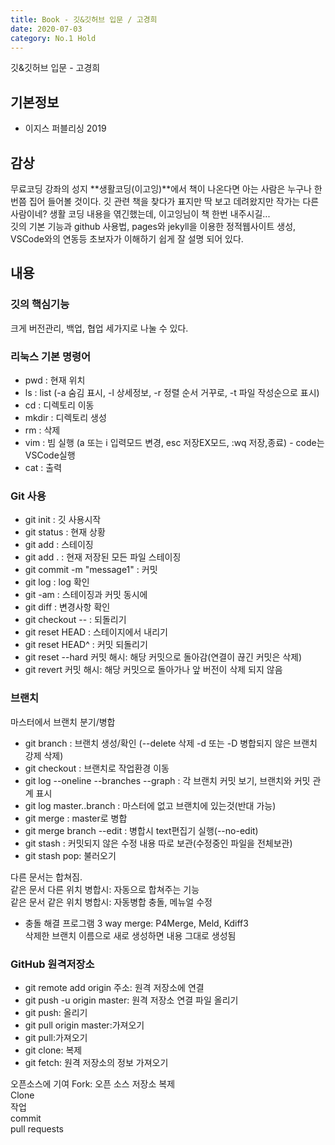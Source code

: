 ```yaml
---
title: Book - 깃&깃허브 입문 / 고경희
date: 2020-07-03
category: No.1 Hold
---
```


깃&깃허브 입문 - 고경희

## 기본정보

*   이지스 퍼블리싱 2019


## 감상
무료코딩 강좌의 성지 **생활코딩(이고잉)**에서 책이 나온다면 아는 사람은 누구나 한번쯤 집어 들어볼 것이다. 깃 관련 책을 찾다가 표지만 딱 보고 데려왔지만 작가는 다른사람이네? 생활 코딩 내용을 엮긴했는데, 이고잉님이 책 한번 내주시길...   
깃의 기본 기능과 github 사용법, pages와 jekyll을 이용한 정적웹사이트 생성, VSCode와의 연동등 초보자가 이해하기 쉽게 잘 설명 되어 있다.

## 내용
### 깃의 핵심기능
크게 버전관리, 백업, 협업 세가지로 나눌 수 있다.

### 리눅스 기본 명령어
- pwd : 현재 위치
- ls : list (-a 숨김 표시, -l 상세정보, -r 정렬 순서 거꾸로, -t 파일 작성순으로 표시)
- cd : 디렉토리 이동
- mkdir : 디렉토리 생성
- rm : 삭제
- vim : 빔 실행 (a 또는 i 입력모드 변경, esc 저장EX모드, :wq 저장,종료) - code는 VSCode실행
- cat : 출력


### Git 사용
- git init : 깃 사용시작
- git status : 현재 상황
- git add : 스테이징
- git add . : 현재 저장된 모든 파일 스테이징
- git commit -m "message1" : 커밋
- git log : log 확인
- git -am : 스테이징과 커밋 동시에
- git diff : 변경사항 확인
- git checkout --  : 되돌리기
- git reset HEAD : 스테이지에서 내리기
- git reset HEAD^ : 커밋 되돌리기
- git reset --hard 커밋 해시: 해당 커밋으로 돌아감(연결이 끊긴 커밋은 삭제)
- git revert 커밋 해시: 해당 커밋으로 돌아가나 앞 버전이 삭제 되지 않음





### 브랜치
마스터에서 브랜치 분기/병합
- git branch : 브랜치 생성/확인 (--delete 삭제 -d 또는 -D 병합되지 않은 브랜치 강제 삭제)
- git checkout : 브랜치로 작업환경 이동
- git log --oneline --branches --graph : 각 브랜치 커밋 보기, 브랜치와 커밋 관계 표시
- git log master..branch : 마스터에 없고 브랜치에 있는것(반대 가능)
- git merge : master로 병합
- git merge branch --edit : 병합시 text편집기 실행(--no-edit)
- git stash : 커밋되지 않은 수정 내용 따로 보관(수정중인 파일을 전체보관)
- git stash pop: 불러오기

다른 문서는 합쳐짐.   
같은 문서 다른 위치 병합시: 자동으로 합쳐주는 기능   
같은 문서 같은 위치 병합시: 자동병합 충돌, 메뉴얼 수정   
* 충돌 해결 프로그램 3 way merge: P4Merge, Meld, Kdiff3    
삭제한 브랜치 이름으로 새로 생성하면 내용 그대로 생성됨

### GitHub 원격저장소
- git remote add origin 주소: 원격 저장소에 연결
- git push -u origin master: 원격 저장소 연결 파일 올리기
- git push: 올리기
- git pull origin master:가져오기
- git pull:가져오기
- git clone: 복제
- git fetch: 원격 저장소의 정보 가져오기

오픈소스에 기여
Fork: 오픈 소스 저장소 복제   
Clone   
작업   
commit   
pull requests   

